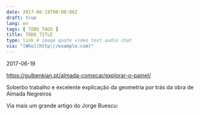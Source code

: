 ```yaml
---
date: 2017-06-19T00:00:00Z
draft: true
lang: en
tags: [ TODO_TAGS ]
title: TODO_TITLE
type: link # image quote video text audio chat
via: "[Who](http://example.com)"
---
```



2017-06-19

https://gulbenkian.pt/almada-comecar/explorar-o-painel/

Soberbo trabalho e excelente explicação da geometria por trás da obra de Almada Negreiros

Via mais um grande artigo do Jorge Buescu:

